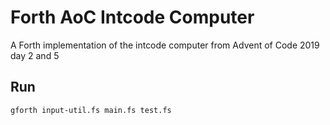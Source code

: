 # Forth AoC Intcode Computer
A Forth implementation of the intcode computer from Advent of Code 2019 day 2 and 5

## Run

```gforth input-util.fs main.fs test.fs```
